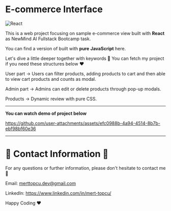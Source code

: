 # E-commerce Interface 

![React](https://img.shields.io/badge/react-%2320232a.svg?style=for-the-badge&logo=react&logoColor=%2361DAFB)

This is a web project focusing on sample e-commerce view built with **React** as NewMind AI Fullstack Bootcamp task.

You can find a version of built with **pure** **JavaScript** here.

Let's dive a little deeper together with keywords 🚀 You can fetch my project if you need these structures below ❤️

User part -> Users can filter products, adding products to cart and then able to view cart products and counts as modal.

Admin part -> Admins can edit or delete products through pop-up modals.

Products -> Dynamic review with pure CSS.
________________________________________________________________________________________________________________________

**You can watch demo of project below** 

https://github.com/user-attachments/assets/efc0988b-4a94-4514-8b7b-ebf98bf60e36
________________________________________________________________________________________________________________________

# :incoming_envelope: Contact Information :incoming_envelope:

For any questions or further information, please don't hesitate to contact me :pray:

Email: merttopcu.dev@gmail.com

LinkedIn: https://www.linkedin.com/in/mert-topcu/

Happy Coding ❤️
   



